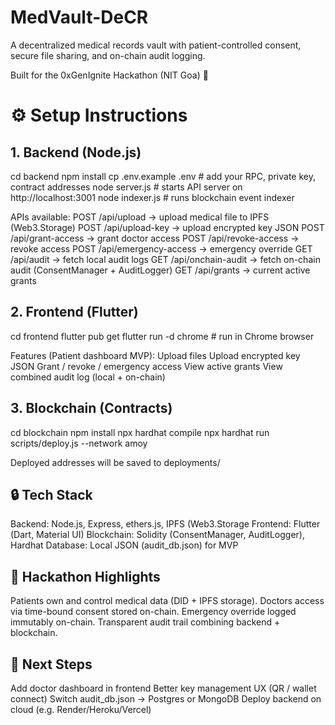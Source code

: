# MedVault-DeCR

A decentralized medical records vault with patient-controlled consent, secure file sharing, and on-chain audit logging.

Built for the 0xGenIgnite Hackathon (NIT Goa) 🚀

# ⚙️ Setup Instructions
## 1. Backend (Node.js)
cd backend
npm install
cp .env.example .env   # add your RPC, private key, contract addresses
node server.js         # starts API server on http://localhost:3001
node indexer.js        # runs blockchain event indexer

APIs available:
POST /api/upload → upload medical file to IPFS (Web3.Storage)
POST /api/upload-key → upload encrypted key JSON
POST /api/grant-access → grant doctor access
POST /api/revoke-access → revoke access
POST /api/emergency-access → emergency override
GET /api/audit → fetch local audit logs
GET /api/onchain-audit → fetch on-chain audit (ConsentManager + AuditLogger)
GET /api/grants → current active grants

## 2. Frontend (Flutter)
cd frontend
flutter pub get
flutter run -d chrome   # run in Chrome browser

Features (Patient dashboard MVP):
Upload files
Upload encrypted key JSON
Grant / revoke / emergency access
View active grants
View combined audit log (local + on-chain)

## 3. Blockchain (Contracts)
cd blockchain
npm install
npx hardhat compile
npx hardhat run scripts/deploy.js --network amoy

Deployed addresses will be saved to deployments/

## 🔒 Tech Stack
Backend: Node.js, Express, ethers.js, IPFS (Web3.Storage
Frontend: Flutter (Dart, Material UI)
Blockchain: Solidity (ConsentManager, AuditLogger), Hardhat
Database: Local JSON (audit_db.json) for MVP

## 🌟 Hackathon Highlights
Patients own and control medical data (DID + IPFS storage).
Doctors access via time-bound consent stored on-chain.
Emergency override logged immutably on-chain.
Transparent audit trail combining backend + blockchain.

## 🚀 Next Steps
Add doctor dashboard in frontend
Better key management UX (QR / wallet connect)
Switch audit_db.json → Postgres or MongoDB
Deploy backend on cloud (e.g. Render/Heroku/Vercel)
